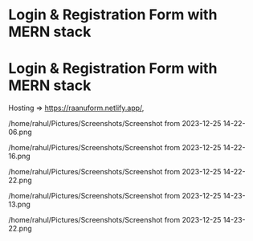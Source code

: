 # Login & Registration Form with MERN stack

# Login & Registration Form with MERN stack

Hosting => https://raanuform.netlify.app/,


/home/rahul/Pictures/Screenshots/Screenshot from 2023-12-25 14-22-06.png

/home/rahul/Pictures/Screenshots/Screenshot from 2023-12-25 14-22-16.png

/home/rahul/Pictures/Screenshots/Screenshot from 2023-12-25 14-22-22.png

/home/rahul/Pictures/Screenshots/Screenshot from 2023-12-25 14-23-13.png

/home/rahul/Pictures/Screenshots/Screenshot from 2023-12-25 14-23-22.png



